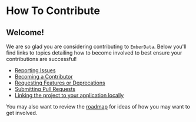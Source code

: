 # How To Contribute

## Welcome!

We are so glad you are considering contributing to `EmberData`. Below you'll find links to topics
detailing how to become involved to best ensure your contributions are successful!

- [Reporting Issues](./contributing/issues.md)
- [Becoming a Contributor](./contributing/become-a-contributor.md)
- [Requesting Features or Deprecations](./contributing/rfc-process.md)
- [Submitting Pull Requests](./contributing/submitting-prs.md)
- [Linking the project to your application locally](./contributing/linking-to-applications.md)

You may also want to review the [roadmap](./ROADMAP.md) for ideas of how you may want to get
involved.
